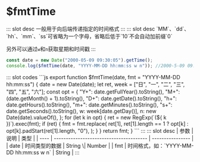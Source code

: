 # $fmtTime

<ContainerBox title="介绍">
::: slot desc
一般用于向后端传递指定的时间格式
:::
</ContainerBox>

<ContainerBox title="基础用法">
::: slot desc
`MM`、`dd`、`hh`、`mm`、`ss`可省略为一个字母，省略后低于`10`不会自动加前缀`0`

另外可以通过`w`和`n`获取星期和时间戳
:::

```js
const date = new Date("2000-05-09 09:30:05").getTime();
console.log($fmtTime(date, "YYYY-MM-DD hh:mm:ss w n")); //2000-5-09 09:30:05 周几 时间戳
```

<ShowCode>
::: slot codes
```js
export function $fmtTime(date, fmt = "YYYY-MM-DD hh:mm:ss") {
  date = new Date(date);
  let ret,
    week = ["日", "一", "二", "三", "四", "五", "六"];
  const opt = {
    "Y+": date.getFullYear().toString(),
    "M+": (date.getMonth() + 1).toString(),
    "D+": date.getDate().toString(),
    "h+": date.getHours().toString(),
    "m+": date.getMinutes().toString(),
    "s+": date.getSeconds().toString(),
    w: week[date.getDay()],
    n: new Date(date).valueOf(),
  };
  for (let k in opt) {
    ret = new RegExp(`(${ k })`).exec(fmt);
    if (ret) {
      fmt = fmt.replace(
        ret[1],
        ret[1].length == 1 ? opt[k] : opt[k].padStart(ret[1].length, "0"),
      );
    }
  }
  return fmt;
}
```
:::
</ShowCode>
</ContainerBox>

<ContainerBox title="Params">
::: slot desc
| 参数 | 说明                                    | 类型             |
| ---- | --------------------------------------- | ---------------- |
| date | 时间类型的数据                          | String \| Number |
| fmt  | 时间格式，如：`YYYY-MM-DD hh:mm:ss w n` | String           |
:::
</ContainerBox>

